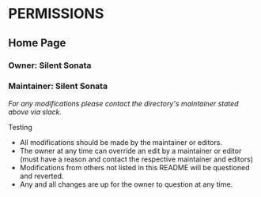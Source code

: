 # PERMISSIONS
## Home Page
### Owner: Silent Sonata
### Maintainer: Silent Sonata

*For any modifications please contact the directory's maintainer stated above via slack.*

Testing

* All modifications should be made by the maintainer or editors.
* The owner at any time can override an edit by a maintainer or editor (must have a reason and contact the respective maintainer and editors)
* Modifications from others not listed in this README will be questioned and reverted.
* Any and all changes are up for the owner to question at any time.